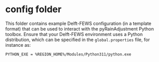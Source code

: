 # config folder

This folder contains example Delft-FEWS configuration (in a template format) that can be used to interact with the pyRainAdjustment Python toolbox. Ensure that your Delft-FEWS environment uses a Python distribution, which can be specified in the `global.properties` file, for instance as:

`PYTHON_EXE = %REGION_HOME%/Modules/Python311/python.exe`
